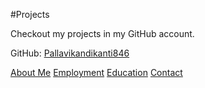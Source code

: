 #Projects 

Checkout my projects in my GitHub account.

GitHub: [Pallavikandikanti846](https://github.com/Pallavikandikanti846)  

[About Me](index.markdown)
[Employment](employment.markdown)
[Education](education.markdown)
[Contact](contact.markdown)

